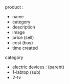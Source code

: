  product :
 - name
 - category
 - description
 - image
 - price (sell)
 - cost (buy)
 - time created

category
- electric devices :  (parent)
- 1-labtop   (sub)
- 2-tv
